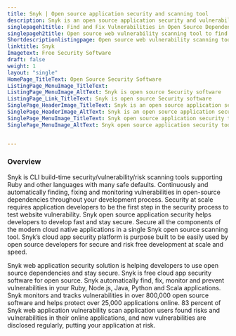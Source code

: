 ```yaml
---
title: Snyk | Open source application security and scanning tool
description: Snyk is an open source application security and vulnerability scanning tool. It is used to find and monitor known vulnerabilities continuously in dependencies.
singlepageh1title: Find and Fix Vulnerabilities in Open Source Dependencies
singlepageh2title: Open source web vulnerability scanning tool to find & fix vulnerabilities continuously in dependencies pulled from RubyGems, npm, PyPI, Maven and more
Shortdescriptionlistingpage: Open source web vulnerability scanning tool to find & fix vulnerabilities continuously in dependencies pulled from RubyGems, npm, PyPI, Maven and more
linktitle: Snyk
Imagetext: Free Security Software
draft: false
weight: 1
layout: "single"
HomePage_TitleText: Open Source Security Software
ListingPage_MenuImage_TitleText: 
ListingPage_MenuImage_AltText: Snyk is open source Security software
ListingPage_Link_TitleText: Snyk is open source Security software
SinglePage_HeaderImage_TitleText: Snyk is an open source application security software to automatically find, prioritize and fix web application vulnerability.
SinglePage_HeaderImage_AltText: Snyk is an open source application security software to automatically find, prioritize and fix web application vulnerability.
SinglePage_MenuImage_TitleText: Snyk open source application security tool is used to test website vulnerability in open source dependencies
SinglePage_MenuImage_AltText: Snyk open source application security tool is used to test website vulnerability in open source dependencies


---
```


### **Overview**

Snyk is CLI build-time security/vulnerability/risk scanning tools supporting Ruby and other languages with many safe defaults. Continuously and automatically finding, fixing and monitoring vulnerabilities in open-source dependencies throughout your development process. Security at scale requires application developers to be the first step in the security process to test website vulnerability. Snyk open source application security helps developers to develop fast and stay secure. Secure all the components of the modern cloud native applications in a single Snyk open source scanning tool. Snyk’s cloud app security platform is purpose built to be easily used by open source developers for secure and risk free development at scale and speed.

Snyk web application security solution is helping developers to use open source dependencies and stay secure. Snyk is free cloud app security software for open source. Snyk automatically find, fix, monitor and prevent vulnerabilities in your Ruby, Node.js, Java, Python and Scala applications. Snyk monitors and tracks vulnerabilities in over 800,000 open source software and helps protect over 25,000 applications online. 83 percent of Snyk web application vulnerability scan application users found risks and vulnerabilities in their online applications, and new vulnerabilities are disclosed regularly, putting your application at risk.
